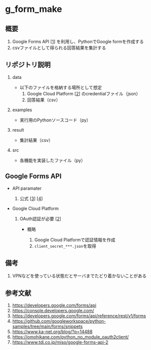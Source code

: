 # g_form_make

## 概要

1. Google Forms API [[1](https://developers.google.com/forms/api)] を利用し、PythonでGoogle formを作成する
1. csvファイルとして得られる回答結果を集計する

## リポジトリ説明

1. data

    - 以下のファイルを格納する場所として想定
        1. Google Cloud Platform [[2](https://console.developers.google.com/)] のcredentialファイル（json）
        1. 回答結果（csv）

1. examples

    - 実行用のPythonソースコード（py）

1. result

    - 集計結果（csv）

1. src

    - 各機能を実装したファイル（py）

## Google Forms API

- API paramater

    1. 公式 [[3](https://developers.google.com/forms/api/reference/rest/v1/forms)] [[4](https://github.com/googleworkspace/python-samples/tree/main/forms/snippets)]

- Google Cloud Platform

    1. OAuth認証が必要 [[2](https://console.developers.google.com/)]
        - 概略

            1. Google Cloud Platformで認証情報を作成
            1. ```client_secret_***.json```を取得

## 備考

1. VPNなどを使っている状態だとサーバまでたどり着かないことがある

## 参考文献

1. <https://developers.google.com/forms/api>
1. <https://console.developers.google.com/>
1. <https://developers.google.com/forms/api/reference/rest/v1/forms>
1. <https://github.com/googleworkspace/python-samples/tree/main/forms/snippets>
1. <https://www.ka-net.org/blog/?p=14488>
1. <https://omohikane.com/python_no_module_oauth2client/>
1. <https://www.tdi.co.jp/miso/google-forms-api-2>
